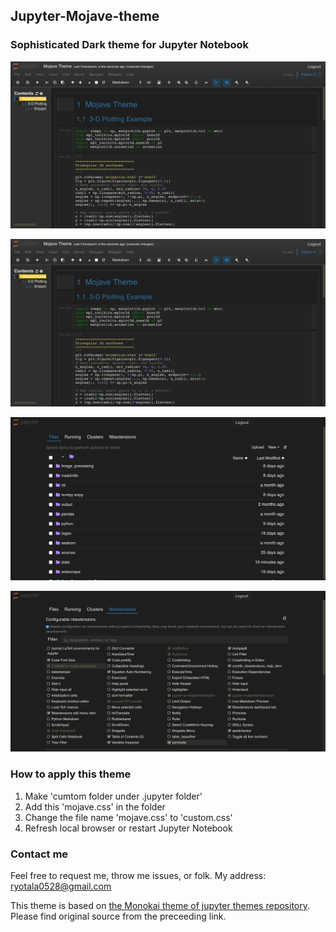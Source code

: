 ## Jupyter-Mojave-theme

### Sophisticated Dark theme for Jupyter Notebook


![editor screen shot 1](img/editor1.png) <br />

![editor screen shot 2](img/editor1.png) <br />

![editor screen shot 3](img/tree.png) <br />

![editor screen shot 4](img/ext.png) <br />

### How to apply this theme

1. Make 'cumtom folder under .jupyter folder'
2. Add this 'mojave.css' in the folder
3. Change the file name 'mojave.css' to 'custom.css'
4. Refresh local browser or restart Jupyter Notebook

### Contact me

Feel free to request me, throw me issues, or folk.
My address: ryotala0528@gmail.com

This theme is based on [the Monokai theme of jupyter themes repository](https://github.com/dunovank/jupyter-themes/tree/master/jupyterthemes/styles/compiled). Please find original source from the preceeding link.

